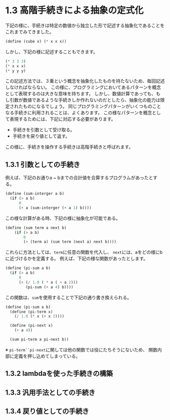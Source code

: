 # 1.3 高階手続きによる抽象の定式化
下記の様に、手続きは特定の数値から独立した形で記述する抽象化であることをこれまでみてきました。
```lisp
(define (cube x) (* x x x))
```
しかし、下記の様に記述することもできます。
```lisp
(* 3 3 3)
(* x x x)
(* y y y)
```
この記述方法では、３乗という概念を抽象化したものを持たないため、毎回記述しなければならない。
この様に、プログラミングにおいてあるパターンを概念として表現するのは大きな意味を持ちます。
しかし、数値計算であっても、もし引数が数値であるような手続きしか作れないのだとしたら、抽象化の能力は限定されたものになるでしょう。
同じプログラミングパターンがいくつものことなる手続きに利用されることは、よくあります。
この様なパターンを概念として表現するためには、下記に対応する必要があります。
* 手続きを引数として受け取る。
* 手続きを戻り値として返す。

この様に、手続きを操作する手続きは高階手続きと呼ばれます。

## 1.3.1 引数としての手続き
例えば、下記のお通りa ~ bまでの合計値を合算するプログラムがあったとする。
```lisp
(define (sum-interger a b)
  (if (> a b)
      0
      (+ a (sum-interger (+ a 1) b))))
```
この様な計算がある時、下記の様に抽象化が可能である。
```lisp
(define (sum term a next b)
    (if (> a b)
        0
        (+ (term a) (sum term (next a) next b))))
```
これらに方法としては、`term`に任意の関数を代入し、
`next`には、aをどの様にbに近づけるかを定義する。
例えば、下記の様な関数があったとします。

```lisp
(define (pi-sum a b)
  (if (> a b)
      0
      (+ (/ 1.0 ( * a ( + a 2)))
         (pi-sum (+ a 4) b))))
```
この関数は、`sum`を使用することで下記の通り書き換えられる。
```lisp
(define (pi-sum a b)
  (define (pi-term x)
    (/ 1.0 (* x (+ x 2))))

  (define (pi-next x)
    (+ a 4))

  (sum pi-term a pi-next b))
```
※ `pi-term``pi-next`に関しては他の関数では役にたちそうにないため、
  関数内部に定義を押し込めてしまっている。



## 1.3.2 lambdaを使った手続きの構築

## 1.3.3 汎用手法としての手続き

## 1.3.4 戻り値としての手続き

